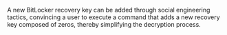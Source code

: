 A new BitLocker recovery key can be added through social engineering tactics, convincing a user to execute a command that adds a new recovery key composed of zeros, thereby simplifying the decryption process.